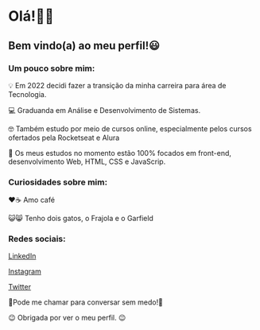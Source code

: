 <h1> Olá!👋🏻</h1>

<h2>Bem vindo(a) ao meu perfil!😃</h2>

<h3> Um pouco sobre mim:</h3>
<p>💡 Em 2022 decidi fazer a transição da minha carreira para área de Tecnologia.</p>
<p>💻 Graduanda em Análise e Desenvolvimento de Sistemas. </p>
<p>🤓 Também estudo por meio de cursos online, especialmente pelos cursos ofertados pela Rocketseat e Alura</p>
<p>🎯 Os meus estudos no momento estão 100% focados em front-end, desenvolvimento Web, HTML, CSS e JavaScrip.</p>

<h3>Curiosidades sobre mim:</h3>
<p>❤☕ Amo café</p>
<p>😺😸 Tenho dois gatos, o Frajola e o Garfield</p>

<h3>Redes sociais:</h3>
<p><a href="https://www.linkedin.com/in/hsoaresbianca/" target="_blank">LinkedIn</a></p>
<p><a href="https://www.instagram.com/hsoaresbianca/" target="_blank">Instagram</a></p>
<p><a href="https://twitter.com/hsoaresbianca" target="_blank">Twitter</a></p>

<p>🚨Pode me chamar para conversar sem medo!🚨</p>

<p>😉 Obrigada por ver o meu perfil. 😉</p>
